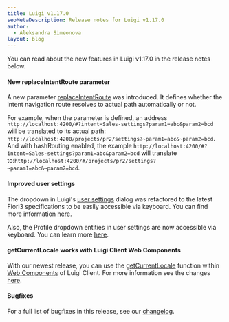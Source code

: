 ```yaml
---
title: Luigi v1.17.0
seoMetaDescription: Release notes for Luigi v1.17.0
author:
  - Aleksandra Simeonova
layout: blog
---
```


You can read about the new features in Luigi v1.17.0 in the release notes below.

<!-- Excerpt -->

#### New replaceIntentRoute parameter

A new parameter [replaceIntentRoute](https://docs.luigi-project.io/docs/navigation-parameters-reference/?section=replaceintentroute) was introduced. It defines whether the intent navigation route resolves to actual path automatically or not.

For example, when the parameter is defined, an address `http://localhost:4200/#?intent=Sales-settings?param1=abc&param2=bcd`
will be translated to its actual path: `http://localhost:4200/projects/pr2/settings?~param1=abc&~param2=bcd`. And with hashRouting enabled, the example `http://localhost:4200/#?intent=Sales-settings?param1=abc&param2=bcd` will translate to:`http://localhost:4200/#/projects/pr2/settings?~param1=abc&~param2=bcd`.

#### Improved user settings

The dropdown in Luigi's [user settings](https://docs.luigi-project.io/docs/user-settings) dialog was refactored to the latest Fiori3 specifications to be easily accessible via keyboard. You can find more information [here](https://github.com/luigi-project/luigi/pull/2293).

Also, the Profile dropdown entities in user settings are now accessible via keyboard. You can learn more [here](https://github.com/luigi-project/luigi/pull/2256).

#### getCurrentLocale works with Luigi Client Web Components

With our newest release, you can use the [getCurrentLocale](https://docs.luigi-project.io/docs/luigi-client-api/?section=getcurrentlocale) function within [Web Components](https://docs.luigi-project.io/docs/web-component) of Luigi Client. For more information see the changes [here](https://github.com/luigi-project/luigi/pull/2219).

#### Bugfixes

For a full list of bugfixes in this release, see our [changelog](https://github.com/luigi-project/luigi/blob/main/CHANGELOG.md).

